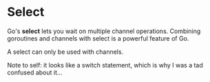 # Select

Go's **select** lets you wait on multiple channel operations.
Combining goroutines and channels with select is a powerful feature of Go.

A select can only be used with channels.

Note to self: it looks like a switch statement, which is why I was a tad
confused about it...

